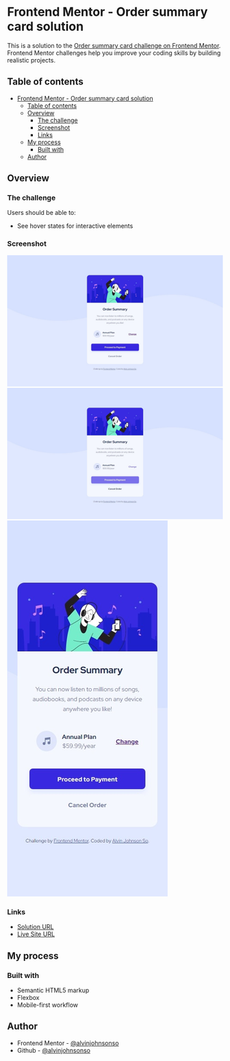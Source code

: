 # Frontend Mentor - Order summary card solution

This is a solution to the [Order summary card challenge on Frontend Mentor](https://www.frontendmentor.io/challenges/order-summary-component-QlPmajDUj). Frontend Mentor challenges help you improve your coding skills by building realistic projects.

## Table of contents

- [Frontend Mentor - Order summary card solution](#frontend-mentor---order-summary-card-solution)
  - [Table of contents](#table-of-contents)
  - [Overview](#overview)
    - [The challenge](#the-challenge)
    - [Screenshot](#screenshot)
    - [Links](#links)
  - [My process](#my-process)
    - [Built with](#built-with)
  - [Author](#author)

## Overview

### The challenge

Users should be able to:

- See hover states for interactive elements

### Screenshot

![](./screenshots/desktop.jpeg)
![](./screenshots/desktop-active.jpeg)
![](./screenshots/mobile.jpeg)

### Links

- [Solution URL](https://www.frontendmentor.io/solutions/order-summary-component-fQgQJQXZk)
- [Live Site URL](https://fm-order-summary-component-main-chi.vercel.app/)

## My process

### Built with

- Semantic HTML5 markup
- Flexbox
- Mobile-first workflow

## Author

- Frontend Mentor - [@alvinjohnsonso](https://www.frontendmentor.io/profile/alvinjohnsonso)
- Github - [@alvinjohnsonso](https://github.com/alvinjohnsonso)
